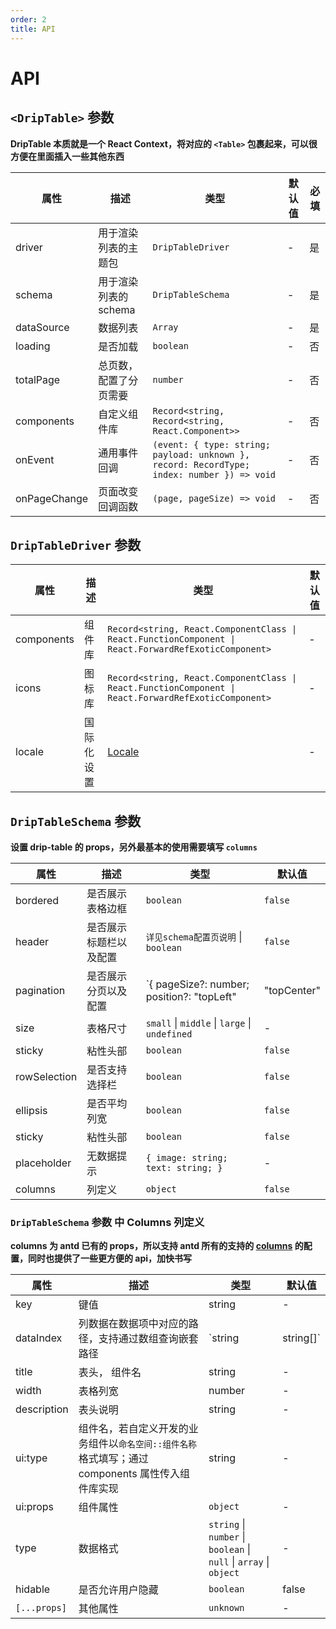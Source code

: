 ```yaml
---
order: 2
title: API
---
```


# API

## `<DripTable>` 参数

**DripTable 本质就是一个 React Context，将对应的 `<Table>` 包裹起来，可以很方便在里面插入一些其他东西**

| 属性               | 描述                                                                                  | 类型                                   | 默认值  | 必填 |
| ------------------ | ------------------------------------------------------------------------------------- | -------------------------------------- | ------- | ---- |
| driver             | 用于渲染列表的主题包 | `DripTableDriver`                               | -       | 是   |
| schema             | 用于渲染列表的 schema | `DripTableSchema`                               | -       | 是   |
| dataSource         | 数据列表                                                           | `Array`                  | -       | 是   |
| loading            | 是否加载         | `boolean`                  | -       | 否   |
| totalPage          | 总页数，配置了分页需要         | `number`                  | -       | 否   |
| components         | 自定义组件库         | `Record<string, Record<string, React.Component>>`                  | -       | 否   |
| onEvent            | 通用事件回调         | `(event: { type: string; payload: unknown }, record: RecordType; index: number }) => void`                  | -       | 否   |
| onPageChange       | 页面改变回调函数         | `(page, pageSize) => void`                  | -       | 否   |

## `DripTableDriver` 参数

| 属性                  | 描述                                                                      | 类型                | 默认值      |
| --------------------- | ------------------------------------------------------------------------- | ------------------- | ----------- |
| components             | 组件库 | `Record<string, React.ComponentClass \| React.FunctionComponent \| React.ForwardRefExoticComponent>`                               | -       | 是   |
| icons             | 图标库 | `Record<string, React.ComponentClass \| React.FunctionComponent \| React.ForwardRefExoticComponent>`                               | -       | 是   |
| locale             | 国际化设置 | [Locale](https://ant.design/docs/react/i18n-cn)                               | -       | 是   |

## `DripTableSchema` 参数

**设置 drip-table 的 props，另外最基本的使用需要填写 `columns`**

| 属性                  | 描述                                                                      | 类型                | 默认值      |
| --------------------- | ------------------------------------------------------------------------- | ------------------- | ----------- |
| bordered               | 是否展示表格边框              | `boolean`            | `false`     |
| header               | 是否展示标题栏以及配置             | `详见schema配置页说明` \| `boolean`           | `false`     |
| pagination               | 是否展示分页以及配置              | `{ pageSize?: number; position?: "topLeft" | "topCenter" | "topRight" | "bottomLeft" | "bottomCenter" | "bottomRight"; }` \| `false`            | `false`     |
| size               | 表格尺寸              | `small` \| `middle` \| `large` \| `undefined`            | -     |
| sticky               | 粘性头部              | `boolean`            | `false`     |
| rowSelection               | 是否支持选择栏              | `boolean`            | `false`     |
| ellipsis               | 是否平均列宽              | `boolean`            | `false`     |
| sticky               | 粘性头部              | `boolean`            | `false`     |
| placeholder               | 无数据提示              | `{ image: string; text: string; }`            | -     |
| columns               | 列定义                                                                    | `object`            | `false`     |

### `DripTableSchema` 参数 中 Columns 列定义

**columns 为 antd 已有的 props，所以支持 antd 所有的支持的 [columns](https://ant.design/components/table-cn/#Column) 的配置，同时也提供了一些更方便的 api，加快书写**

| 属性      | 描述                                                | 类型                                                  | 默认值 |
| --------- | --------------------------------------------------- | ----------------------------------------------------- | ------ |
| key  | 键值 | string | - |
| dataIndex  | 列数据在数据项中对应的路径，支持通过数组查询嵌套路径 | `string | string[]` | - |
| title  | 表头， 组件名 | string | - |
| width  | 表格列宽 | number | - |
| description  | 表头说明 | string | - |
| ui:type  | 组件名，若自定义开发的业务组件以`命名空间::组件名称`格式填写；通过 components 属性传入组件库实现 | string | - |
| ui:props  | 组件属性 | `object` | - |
| type  | 数据格式 | `string` \| `number` \| `boolean` \| `null` \| `array` \| `object` | - |
| hidable  | 是否允许用户隐藏 | `boolean` | false |
| `[...props]`  | 其他属性 | `unknown` | - |
